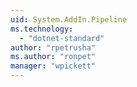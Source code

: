 ```yaml
---
uid: System.AddIn.Pipeline
ms.technology: 
  - "dotnet-standard"
author: "rpetrusha"
ms.author: "ronpet"
manager: "wpickett"
---
```


